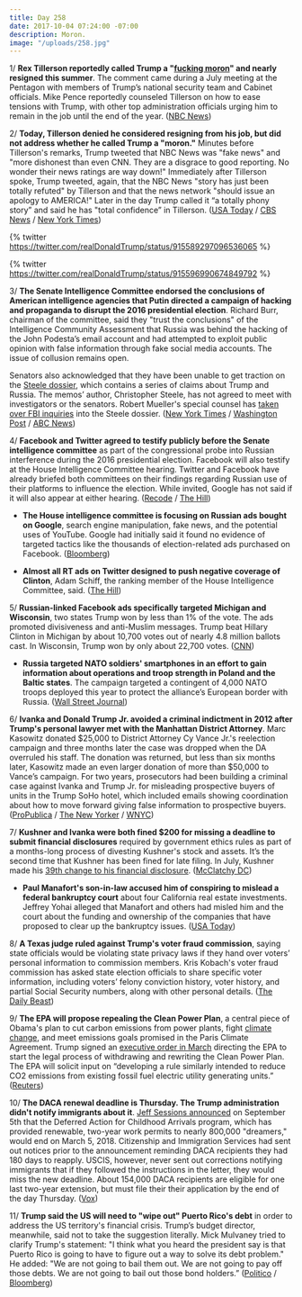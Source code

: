 ```yaml
---
title: Day 258
date: 2017-10-04 07:24:00 -07:00
description: Moron.
image: "/uploads/258.jpg"
---
```


1/ **Rex Tillerson reportedly called Trump a "[fucking moron](https://twitter.com/KenDilanianNBC/status/915596886807138305)" and nearly resigned this summer**. The comment came during a July meeting at the Pentagon with members of Trump’s national security team and Cabinet officials. Mike Pence reportedly counseled Tillerson on how to ease tensions with Trump, with other top administration officials urging him to remain in the job until the end of the year. ([NBC News](https://www.nbcnews.com/politics/white-house/tillerson-s-fury-trump-required-intervention-pence-n806451))

2/ **Today, Tillerson denied he considered resigning from his job, but did not address whether he called Trump a "moron."** Minutes before Tillerson's remarks, Trump tweeted that NBC News was "fake news" and "more dishonest than even CNN. They are a disgrace to good reporting. No wonder their news ratings are way down!" Immediately after Tillerson spoke, Trump tweeted, again, that the NBC News "story has just been totally refuted" by Tillerson and that the news network "should issue an apology to AMERICA!" Later in the day Trump called it “a totally phony story” and said he has "total confidence” in Tillerson. ([USA Today](https://www.usatoday.com/story/news/politics/onpolitics/2017/10/04/report-secretary-state-rex-tillerson-called-president-trump-moron/730924001/) / [CBS News](https://www.cbsnews.com/news/rex-tillerson-statement-2017-09-04-live-updates/) / [New York Times](https://www.nytimes.com/2017/10/04/us/politics/tillerson-trump-secretary-state.html))

{% twitter https://twitter.com/realDonaldTrump/status/915589297096536065 %}

{% twitter https://twitter.com/realDonaldTrump/status/915596990674849792 %}

3/ **The Senate Intelligence Committee endorsed the conclusions of American intelligence agencies that Putin directed a campaign of hacking and propaganda to disrupt the 2016 presidential election**. Richard Burr, chairman of the committee, said they "trust the conclusions" of the Intelligence Community Assessment that Russia was behind the hacking of the John Podesta’s email account and had attempted to exploit public opinion with false information through fake social media accounts. The issue of collusion remains open. 

Senators also acknowledged that they have been unable to get traction on the [Steele dossier](https://whatthefuckjusthappenedtoday.com/2017/08/25/day-218/#4-the-former-british-spy-who-put-tog), which contains a series of claims about Trump and Russia. The memos’ author, Christopher Steele, has not agreed to meet with investigators or the senators. Robert Mueller's special counsel has [taken over FBI inquiries](https://www.reuters.com/article/us-usa-trump-russia-dossier/trump-dossier-on-russia-links-now-part-of-special-counsels-probe-sources-idUSKBN1C92WN) into the Steele dossier. ([New York Times](https://www.nytimes.com/2017/10/04/us/politics/senate-intelligence-committee-russia-election-trump.html) / [Washington Post](https://www.washingtonpost.com/powerpost/senate-intelligence-committee-leaders-russia-did-interfere-in-2016-elections/2017/10/04/1459291c-a91f-11e7-850e-2bdd1236be5d_story.html) / [ABC News](http://abcnews.go.com/Politics/senate-update-russia-investigation-expected-today/story?id=50274845))

4/ **Facebook and Twitter agreed to testify publicly before the Senate intelligence committee** as part of the congressional probe into Russian interference during the 2016 presidential election. Facebook will also testify at the House Intelligence Committee hearing. Twitter and Facebook have already briefed both committees on their findings regarding Russian use of their platforms to influence the election. While invited, Google has not said if it will also appear at either hearing. ([Recode](https://www.recode.net/2017/10/4/16424514/facebook-google-twitter-testify-house-senate-intelligence-committee-congress-russia-investigation) / [The Hill](http://thehill.com/policy/technology/353882-facebook-and-twitter-will-testify-at-senate-intel-hearing))

* **The House intelligence committee is focusing on Russian ads bought on Google**, search engine manipulation, fake news, and the potential uses of YouTube. Google had initially said it found no evidence of targeted tactics like the thousands of election-related ads purchased on Facebook. ([Bloomberg](https://www.bloomberg.com/news/articles/2017-10-03/google-election-probe-is-said-to-focus-on-youtube-gmail))

* **Almost all RT ads on Twitter designed to push negative coverage of Clinton**,  Adam Schiff, the ranking member of the House Intelligence Committee, said. ([The Hill](http://thehill.com/business-a-lobbying/353879-schiff-almost-all-rt-ads-on-twitter-designed-to-push-coverage-adverse-to))

5/ **Russian-linked Facebook ads specifically targeted Michigan and Wisconsin**, two states Trump won by less than 1% of the vote. The ads promoted divisiveness and anti-Muslim messages. Trump beat Hillary Clinton in Michigan by about 10,700 votes out of nearly 4.8 million ballots cast. In Wisconsin, Trump won by only about 22,700 votes. ([CNN](http://www.cnn.com/2017/10/03/politics/russian-facebook-ads-michigan-wisconsin/index.html))

* **Russia targeted NATO soldiers' smartphones in an effort to gain information about operations and troop strength in Poland and the Baltic states**. The campaign targeted a contingent of 4,000 NATO troops deployed this year to protect the alliance’s European border with Russia.  ([Wall Street Journal](https://www.wsj.com/articles/russia-targets-soldier-smartphones-western-officials-say-1507109402))

6/ **Ivanka and Donald Trump Jr. avoided a criminal indictment in 2012 after Trump's personal lawyer met with the Manhattan District Attorney**. Marc Kasowitz donated $25,000 to District Attorney Cy Vance Jr.'s reelection campaign and three months later the case was dropped when the DA overruled his staff. The donation was returned, but less than six months later, Kasowitz made an even larger donation of more than $50,000 to Vance’s campaign. For two years, prosecutors had been building a criminal case against Ivanka and Trump Jr. for misleading prospective buyers of units in the Trump SoHo hotel, which included emails showing coordination about how to move forward giving false information to prospective buyers. ([ProPublica](https://www.propublica.org/article/ivanka-donald-trump-jr-close-to-being-charged-felony-fraud) / [The New Yorker](https://www.newyorker.com/news/news-desk/how-ivanka-trump-and-donald-trump-jr-avoided-a-criminal-indictment) / [WNYC](https://www.wnyc.org/story/ivanka-donald-trump-jr-close-charged-felony-fraud))

7/ **Kushner and Ivanka were both fined $200 for missing a deadline to submit financial disclosures** required by government ethics rules as part of a months-long process of divesting Kushner's stock and assets. It’s the second time that Kushner has been fined for late filing. In July, Kushner made his [39th change to his financial disclosure](https://whatthefuckjusthappenedtoday.com/2017/07/22/day-184/#3-jared-kushner-and-ivanka-trump-fil).  ([McClatchy DC](http://www.mcclatchydc.com/news/politics-government/white-house/article176849096.html))

* **Paul Manafort's son-in-law accused him of conspiring to mislead a federal bankruptcy court** about four California real estate investments. Jeffrey Yohai alleged that Manafort and others had misled him and the court about the funding and ownership of the companies that have proposed to clear up the bankruptcy issues.  ([USA Today](https://www.usatoday.com/story/money/2017/10/04/ex-trump-adviser-paul-manafort-conspired-mislead-bankruptcy-court-son-in-law-charges/723689001/))

8/ **A Texas judge ruled against Trump's voter fraud commission**, saying state officials would be violating state privacy laws if they hand over voters’ personal information to commission members. Kris Kobach's voter fraud commission has asked state election officials to share specific voter information, including voters’ felony conviction history, voter history, and partial Social Security numbers, along with other personal details. ([The Daily Beast](https://www.thedailybeast.com/donald-trumps-voter-fraud-commission-just-suffered-a-court-defeat))

9/ **The EPA will propose repealing the Clean Power Plan**, a central piece of Obama's plan to cut carbon emissions from power plants, fight <a href="{{ site.baseurl }}/trump-epa/">climate change</a>, and meet emissions goals promised in the Paris Climate Agreement. Trump signed an [executive order in March](https://whatthefuckjusthappenedtoday.com/2017/03/28/Day-68/#3-trump-signs-an-executive-order-to) directing the EPA to start the legal process of withdrawing and rewriting the Clean Power Plan. The EPA will solicit input on “developing a rule similarly intended to reduce CO2 emissions from existing fossil fuel electric utility generating units.”  ([Reuters](https://www.reuters.com/article/us-usa-epa-carbon-exclusive/exclusive-epa-to-propose-repealing-obamas-climate-regulation-document-idUSKCN1C90BY))

10/ **The DACA renewal deadline is Thursday. The Trump administration didn't notify immigrants about it**. [Jeff Sessions announced](https://whatthefuckjusthappenedtoday.com/2017/09/05/day-229/#1-trump-rescinded-daca-and-called-on) on September 5th that the Deferred Action for Childhood Arrivals program, which has provided renewable, two-year work permits to nearly 800,000 "dreamers," would end on March 5, 2018. Citizenship and Immigration Services had sent out notices prior to the announcement reminding DACA recipients they had 180 days to reapply. USCIS, however, never sent out corrections notifying immigrants that if they followed the instructions in the letter, they would miss the new deadline. About 154,000 DACA recipients are eligible for one last two-year extension, but must file their their application by the end of the day Thursday. ([Vox](https://www.vox.com/policy-and-politics/2017/10/4/16401014/daca-renewal-deadline-trump))

11/ **Trump said the US will need to "wipe out" Puerto Rico's debt** in order to address the US territory's financial crisis. Trump’s budget director, meanwhile, said not to take the suggestion literally. Mick Mulvaney tried to clarify Trump's statement: "I think what you heard the president say is that Puerto Rico is going to have to figure out a way to solve its debt problem." He added: "We are not going to bail them out. We are not going to pay off those debts. We are not going to bail out those bond holders.” ([Politico](http://www.politico.com/story/2017/10/03/trump-puerto-rico-debt-geraldo-243430) / [Bloomberg](https://www.bloomberg.com/news/articles/2017-10-04/trump-suggests-puerto-rico-s-debt-may-need-to-be-wiped-out))